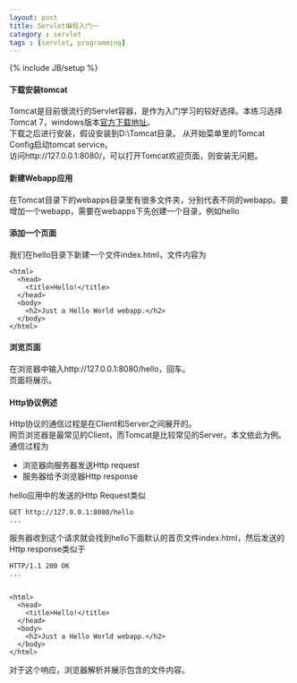 ```yaml
---
layout: post
title: Servlet编程入门一
category : servlet
tags : [servlet, programming]
---
```

{% include JB/setup %}

#### 下载安装tomcat  
Tomcat是目前很流行的Servlet容器，是作为入门学习的较好选择。本练习选择Tomcat 7，windows版本[官方下载地址](http://apache.dataguru.cn/tomcat/tomcat-7/v7.0.42/bin/apache-tomcat-7.0.42.exe)。  
下载之后进行安装，假设安装到D:\Tomcat目录。
从开始菜单里的Tomcat Config启动tomcat service。  
访问http://127.0.0.1:8080/，可以打开Tomcat欢迎页面，则安装无问题。
#### 新建Webapp应用    
在Tomcat目录下的webapps目录里有很多文件夹，分别代表不同的webapp。要增加一个webapp，需要在webapps下先创建一个目录，例如hello
#### 添加一个页面  
我们在hello目录下新建一个文件index.html，文件内容为

    <html>
      <head>
        <title>Hello!</title>
      </head>
      <body>
        <h2>Just a Hello World webapp.</h2>
      </body>
    </html>
#### 浏览页面  
在浏览器中输入http://127.0.0.1:8080/hello，回车。  
页面将展示。
#### Http协议例述  
Http协议的通信过程是在Client和Server之间展开的。  
网页浏览器是最常见的Client，而Tomcat是比较常见的Server。本文依此为例。  
通信过程为  
+  浏览器向服务器发送Http request
+  服务器给予浏览器Http response  

hello应用中的发送的Http Request类似  

    GET http://127.0.0.1:8080/hello  
    ...
服务器收到这个请求就会找到hello下面默认的首页文件index.html，然后发送的Http response类似于

    HTTP/1.1 200 OK
    ...


    <html>
      <head>
        <title>Hello!</title>
      </head>
      <body>
        <h2>Just a Hello World webapp.</h2>
      </body>
    </html>

对于这个响应，浏览器解析并展示包含的文件内容。
